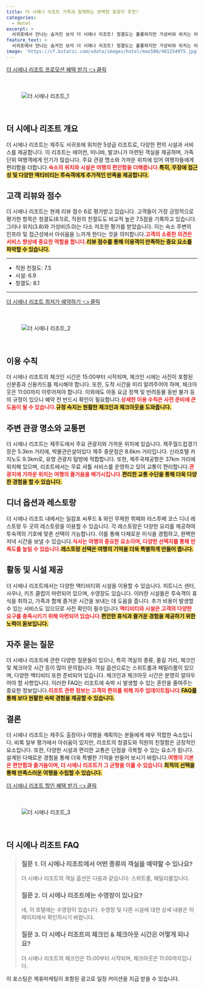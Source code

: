 ```yaml
---
title: 더 시에나 리조트 가족과 함께하는 완벽한 휴양지 추천!
categories:
  - Hotel
excerpt: >
  서귀포에서 만나는 숨겨진 보석 더 시에나 리조트! 청결도는 훌륭하지만 가성비와 위치는 아쉬운 점이... 과연 이 곳에서의 휴식은 만족스러울까요? 지금 바로 확인해보세요!
feature_text: >
  서귀포에서 만나는 숨겨진 보석 더 시에나 리조트! 청결도는 훌륭하지만 가성비와 위치는 아쉬운 점이... 과연 이 곳에서의 휴식은 만족스러울까요? 지금 바로 확인해보세요!
image: 'https://cf.bstatic.com/xdata/images/hotel/max500/481254975.jpg?k=8f06c038ea7506fa883267d58cb2872f9113b61fa53112ac58231905a7ebfbb6&o=&hp=1'
---
```


<p><a class="modoo-button" href="https://tinyurl.com/296r2yf8" rel="nofollow noopener">더 시에나 리조트 프로모션 혜택 받기 👈 클릭</a></p><br/>
<figure class="image"><img alt="더 시에나 리조트_1" src="https://cf.bstatic.com/xdata/images/hotel/max1024x768/522202929.jpg?k=8524a3e2868b8b1d759237831a845fd27c23a000fbb850429584fc7a7c6a2f05&amp;o=&amp;hp=1"/></figure><br/>

<h2 id="더_시에나_리조트_개요">더 시에나 리조트 개요</h2>
<p>더 시에나 리조트는 제주도 서귀포에 위치한 5성급 리조트로, 다양한 편의 시설과 서비스를 제공합니다. 이 리조트는 에어컨, 미니바, 발코니가 마련된 객실을 제공하며, 가족 단위 여행객에게 인기가 많습니다. 주요 관광 명소와 가까운 위치에 있어 여행자들에게 편리함을 더합니다.<b><span style="color: #ee2323;">숙소의 위치와 시설은 여행의 편안함을 더해줍니다.</span></b><b><span style="background-color: #ffe066;">특히, 무장애 접근성 및 다양한 액티비티는 투숙객에게 추가적인 만족을 제공합니다.</span></b></p>
<h2 id="고객_리뷰와_점수">고객 리뷰와 점수</h2>
<p>더 시에나 리조트는 현재 리뷰 점수 6로 평가받고 있습니다. 고객들이 가장 긍정적으로 평가한 항목은 청결도(8.1)로, 직원의 친절도도 비교적 높은 7.5점을 기록하고 있습니다. 그러나 위치(3.8)와 가성비(5.0)는 다소 저조한 평가를 받았습니다. 이는 숙소 주변의 인프라 및 접근성에서 아쉬움을 느끼게 한다는 것을 의미합니다.<b><span style="color: #ee2323;">고객의 소중한 의견은 서비스 향상에 중요한 역할을 합니다.</span></b><b><span style="background-color: #ffe066;">리뷰 점수를 통해 이용객이 만족하는 중요 요소를 파악할 수 있습니다.</span></b></p>
<hr/>
<ul>
<li>직원 친절도: 7.5</li>
<li>시설: 6.9</li>
<li>청결도: 8.1</li>
</ul>
<hr/>
<p><a class="modoo-button" href="https://tinyurl.com/296r2yf8" rel="nofollow noopener">더 시에나 리조트 최저가 예약하기 👈 클릭</a></p><br/>
<figure class="image"><img alt="더 시에나 리조트_2" src="https://cf.bstatic.com/xdata/images/hotel/max500/481254975.jpg?k=8f06c038ea7506fa883267d58cb2872f9113b61fa53112ac58231905a7ebfbb6&amp;o=&amp;hp=1"/></figure><br/>
<h2 id="이용_수칙">이용 수칙</h2>
<p>더 시에나 리조트의 체크인 시간은 15:00부터 시작되며, 체크인 시에는 사진이 포함된 신분증과 신용카드를 제시해야 합니다. 또한, 도착 시간을 미리 알려주어야 하며, 체크아웃은 11:00까지 이루어져야 합니다. 이외에도 아동 요금 정책 및 반려동물 동반 불가 등의 규정이 있으니 예약 전 반드시 확인이 필요합니다.<b><span style="color: #ee2323;">상세한 이용 수칙은 사전 준비에 큰 도움이 될 수 있습니다.</span></b><b><span style="background-color: #ffe066;">규정 숙지는 원활한 체크인과 체크아웃을 도와줍니다.</span></b></p>
<h2 id="주변_관광_명소와_교통편">주변 관광 명소와 교통편</h2>
<p>더 시에나 리조트는 제주도에서 주요 관광지와 가까운 위치에 있습니다. 제주월드컵경기장은 5.3km 거리에, 박물관은살아있다 제주 중문점은 8.6km 거리입니다. 신라호텔 카지노도 9.3km로, 유명 관광지 탐방에 적합합니다. 또한, 제주국제공항은 37km 거리에 위치해 있으며, 리조트에서는 무료 셔틀 서비스를 운영하고 있어 교통이 편리합니다.<b><span style="color: #ee2323;">관광지에 가까운 위치는 여행의 즐거움을 배가시킵니다.</span></b><b><span style="background-color: #ffe066;">편리한 교통 수단을 통해 더욱 다양한 경험을 할 수 있습니다.</span></b></p>
<h2 id="디너_옵션과_레스토랑">디너 옵션과 레스토랑</h2>
<p>더 시에나 리조트 내에서는 일캄포 씨푸드 &amp; 와인 무제한 뷔페와 라스투베 코스 디너 레스토랑 두 곳의 레스토랑을 이용할 수 있습니다. 각 레스토랑은 다양한 요리를 제공하여 투숙객의 기호에 맞춘 선택이 가능합니다. 이를 통해 다채로운 미식을 경험하고, 완벽한 저녁 시간을 보낼 수 있습니다.<b><span style="color: #ee2323;">식사는 여행의 중요한 요소이며, 다양한 선택지를 통해 만족도를 높일 수 있습니다.</span></b><b><span style="background-color: #ffe066;">레스토랑 선택은 여행의 기억을 더욱 특별하게 만들어 줍니다.</span></b></p>
<h2 id="활동_및_시설_제공">활동 및 시설 제공</h2>
<p>더 시에나 리조트에서는 다양한 액티비티와 시설을 이용할 수 있습니다. 피트니스 센터, 사우나, 키즈 클럽이 마련되어 있으며, 수영장도 있습니다. 이러한 시설들은 투숙객이 휴식을 취하고, 가족과 함께 즐거운 시간을 보내는 데 도움을 줍니다. 추가 비용이 발생할 수 있는 서비스도 있으므로 사전 확인이 필수입니다.<b><span style="color: #ee2323;">액티비티와 시설은 고객의 다양한 요구를 충족시키기 위해 마련되어 있습니다.</span></b><b><span style="background-color: #ffe066;">편안한 휴식과 즐거운 경험을 제공하기 위한 노력이 돋보입니다.</span></b></p>
<h2 id="자주_묻는_질문">자주 묻는 질문</h2>
<p>더 시에나 리조트에 관한 다양한 질문들이 있으나, 특히 객실의 종류, 즐길 거리, 체크인 및 체크아웃 시간 등이 많이 문의됩니다. 객실 옵션으로는 스위트룸과 패밀리룸이 있으며, 다양한 액티비티 또한 준비되어 있습니다. 체크인과 체크아웃 시간은 분명히 알아두어야 할 사항입니다. 이러한 FAQ는 리조트에 숙박 시 발생할 수 있는 혼란을 줄여주는 중요한 정보입니다.<b><span style="color: #ee2323;">리조트 관련 정보는 고객의 편의를 위해 자주 업데이트됩니다.</span></b><b><span style="background-color: #ffe066;">FAQ를 통해 보다 원활한 숙박 경험을 제공할 수 있습니다.</span></b></p>
<h2 id="결론">결론</h2>
<p>더 시에나 리조트는 제주도 출장이나 여행을 계획하는 분들에게 매우 적합한 숙소입니다. 비록 일부 평가에서 아쉬움이 있지만, 리조트의 청결도와 직원의 친절함은 긍정적인 요소입니다. 또한, 다양한 시설과 편리한 교통은 단점을 극복할 수 있는 요소가 됩니다. 설계된 다채로운 경험을 통해 더욱 특별한 기억을 만들어 보시기 바랍니다.<b><span style="color: #ee2323;">여행의 기본은 편안함과 즐거움이며, 더 시에나 리조트가 그 균형을 이룰 수 있습니다.</span></b><b><span style="background-color: #ffe066;">최적의 선택을 통해 만족스러운 여행을 수립할 수 있습니다.</span></b></p>

<p><a class="modoo-button" href="https://tinyurl.com/296r2yf8" rel="nofollow noopener">더 시에나 리조트 할인 혜택 받기 👈 클릭</a></p><br>

<figure class="image"><img src="https://cf.bstatic.com/xdata/images/hotel/max500/481256053.jpg?k=d430cc216e4d13e6ad977511a85d3f3d424234056000850b0553011d5090e2ee&o=&hp=1" alt="더 시에나 리조트_3"></figure><br>
<h2 id="더 시에나 리조트_FAQ">더 시에나 리조트 FAQ</h2>
<div itemscope="" itemtype="https://schema.org/FAQPage"> 
<blockquote> 
<div itemscope="" itemprop="mainEntity" itemtype="https://schema.org/Question"> 
<h3 id="질문_1" itemprop="name">질문 1. 더 시에나 리조트에서 어떤 종류의 객실을 예약할 수 있나요?</h3> 
<div itemscope="" itemprop="acceptedAnswer" itemtype="https://schema.org/Answer"> 
<span itemprop="text"> <p>더 시에나 리조트의 객실 옵션은 다음과 같습니다: 스위트룸, 패밀리룸입니다.</p> </span> 
</div> 
</div> 

<div itemscope="" itemprop="mainEntity" itemtype="https://schema.org/Question"> 
<h3 id="질문_2" itemprop="name">질문 2. 더 시에나 리조트에는 수영장이 있나요?</h3> 
<div itemscope="" itemprop="acceptedAnswer" itemtype="https://schema.org/Answer"> 
<span itemprop="text"> <p>네, 이 호텔에는 수영장이 있습니다. 수영장 및 다른 시설에 대한 상세 내용은 이 페이지에서 확인하시기 바랍니다.</p> </span> 
</div> 
</div> 

<div itemscope="" itemprop="mainEntity" itemtype="https://schema.org/Question"> 
<h3 id="질문_3" itemprop="name">질문 3. 더 시에나 리조트의 체크인 & 체크아웃 시간은 어떻게 되나요?</h3> 
<div itemscope="" itemprop="acceptedAnswer" itemtype="https://schema.org/Answer"> 
<span itemprop="text"> <p>더 시에나 리조트의 체크인은 15:00부터 시작되며, 체크아웃은 11:00까지입니다.</p> </span> 
</div> 
</div> 
</blockquote> 
</div><p>이 포스팅은 제휴마케팅이 포함된 광고로 일정 커미션을 지급 받을 수 있습니다.</p>

